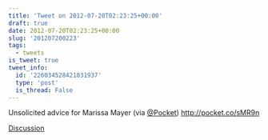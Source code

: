 ```yaml
---
title: 'Tweet on 2012-07-20T02:23:25+00:00'
draft: true
date: 2012-07-20T02:23:25+00:00
slug: '201207200223'
tags:
  - tweets
is_tweet: true
tweet_info:
  id: '226034528421031937'
  type: 'post'
  is_thread: False
---
```




Unsolicited advice for Marissa Mayer (via [@Pocket](https://x.com/Pocket)) <http://pocket.co/sMR9n>

[Discussion](https://x.com/sytelus/status/226034528421031937)
